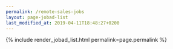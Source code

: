 ```yaml
---
permalink: /remote-sales-jobs
layout: page-jobad-list
last_modified_at: 2019-04-11T18:48:27+0200
---
```

{% include render_jobad_list.html permalink=page.permalink %}
